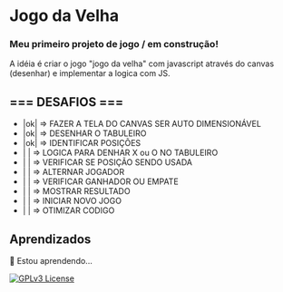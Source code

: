 
# Jogo da Velha

### Meu primeiro projeto de jogo / em construção!
A idéia é criar o jogo "jogo da velha" com javascript através do canvas (desenhar) e implementar a logica com JS.


## === DESAFIOS ===

- |ok| => FAZER A TELA DO CANVAS SER AUTO DIMENSIONÁVEL
- |ok| => DESENHAR O TABULEIRO
- |ok| => IDENTIFICAR POSIÇÕES
- |  | => LOGICA PARA DENHAR X ou O NO TABULEIRO
- |  | => VERIFICAR SE POSIÇÃO SENDO USADA 
- |  | => ALTERNAR JOGADOR
- |  | => VERIFICAR GANHADOR OU EMPATE
- |  | => MOSTRAR RESULTADO
- |  | => INICIAR NOVO JOGO
- |  | => OTIMIZAR CODIGO 


## Aprendizados

🧠 Estou aprendendo...

[![GPLv3 License](https://img.shields.io/badge/License-GPL%20v3-yellow.svg)](https://opensource.org/licenses/)
